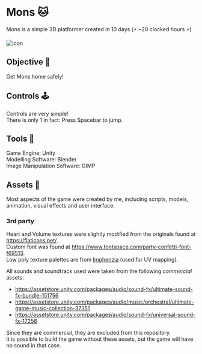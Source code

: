 # Mons 🐱
Mons is a simple 3D platformer created in 10 days (⚡ ~20 clocked hours ⚡) 

![icon](https://user-images.githubusercontent.com/54401232/166167932-91d71dd7-68c6-479e-bd39-e51cc03fd275.png)

## Objective 🎯
Get Mons home safely! 

## Controls 🕹️
Controls are very simple!   
There is only 1 in fact: Press Spacebar to jump.

## Tools 🔧
Game Engine: Unity   
Modelling Software: Blender  
Image Manipulation Software: GIMP  

## Assets 📁
Most aspects of the game were created by me, including scripts, models, animation, visual effects and user interface.  

### 3rd party
Heart and Volume textures were slightly modified from the originals found at https://flaticons.net/.  
Custom font was found at https://www.fontspace.com/party-confetti-font-f69513.  
Low poly texture palettes are from [Imphenzia](https://www.youtube.com/c/Imphenzia) (used for UV mapping). 

All sounds and soundtrack used were taken from the following *commercial* assets:
- https://assetstore.unity.com/packages/audio/sound-fx/ultimate-sound-fx-bundle-151756
- https://assetstore.unity.com/packages/audio/music/orchestral/ultimate-game-music-collection-37351
- https://assetstore.unity.com/packages/audio/sound-fx/universal-sound-fx-17256

Since they are commercial, they are excluded from this repository.  
It is possible to build the game without these assets, but the game will have no sound in that case. 
